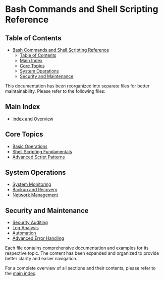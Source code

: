 # Bash Commands and Shell Scripting Reference

## Table of Contents
- [Bash Commands and Shell Scripting Reference](#bash-commands-and-shell-scripting-reference)
  - [Table of Contents](#table-of-contents)
  - [Main Index](#main-index)
  - [Core Topics](#core-topics)
  - [System Operations](#system-operations)
  - [Security and Maintenance](#security-and-maintenance)



This documentation has been reorganized into separate files for better maintainability. Please refer to the following files:

## Main Index
- [Index and Overview](bash/index.md)

## Core Topics
- [Basic Operations](bash/basics.md)
- [Shell Scripting Fundamentals](bash/scripting.md)
- [Advanced Script Patterns](bash/advanced_patterns.md)

## System Operations
- [System Monitoring](bash/monitoring.md)
- [Backup and Recovery](bash/backup.md)
- [Network Management](bash/network.md)

## Security and Maintenance
- [Security Auditing](bash/security.md)
- [Log Analysis](bash/logging.md)
- [Automation](bash/automation.md)
- [Advanced Error Handling](bash/error_handling.md)

Each file contains comprehensive documentation and examples for its respective topic. The content has been expanded and organized to provide better clarity and easier navigation.

For a complete overview of all sections and their contents, please refer to the [main index](bash/index.md).
